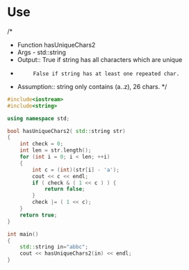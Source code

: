 # Use 
/*
 * Function hasUniqueChars2
 * Args - std::string
 * Output:: True if string has all characters which are unique
 *          False if string has at least one repeated char.
 * Assumption:: string only contains (a..z), 26 chars.
 */
```C++ runnable
#include<iostream>
#include<string>

using namespace std;

bool hasUniqueChars2( std::string str)
{
    int check = 0;
    int len = str.length();
    for (int i = 0; i < len; ++i)
    {
        int c = (int)(str[i] - 'a');
        cout << c << endl;
        if ( check & ( 1 << c ) ) {
            return false;
        }
        check |= ( 1 << c);
    }
    return true;
}

int main()
{
    std::string in="abbc";
    cout << hasUniqueChars2(in) << endl;
}
